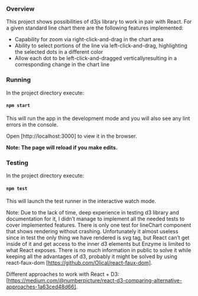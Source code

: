 ### Overview

This project shows possibilities of d3js library to work in pair with React. For a given standard line chart there are the following features implemented:
* Capability for zoom via right-click-and-drag in the chart area 
* Ability to select portions of the line via left-click-and-drag, highlighting the selected dots in a different color
* Allow each dot to be left-click-and-dragged verticallyresulting in a corresponding change in the chart line

### Running

In the project directory execute:

#### `npm start`

This will run the app in the development mode and you will also see any lint errors in the console.

Open [http://localhost:3000] to view it in the browser.

**Note: The page will reload if you make edits.**

### Testing

In the project directory execute:

#### `npm test`

This will launch the test runner in the interactive watch mode.

Note: Due to the lack of time, deep experience in testing d3 library and documentation for it, I didn’t manage to implement all the needed tests to cover implemented features. There is only one test for lineChart component that shows rendering without crashing. Unfortunately it almost useless since in test the only thing we have rendered is svg tag, but React can’t get inside of it and get access to the inner d3 elements but Enzyme is limited to what React exposes. There is no much information in public to solve it while keeping all the advantages of d3, probably it might be solved by using react-faux-dom [https://github.com/Olical/react-faux-dom].

Different approaches to work with React + D3: [https://medium.com/@numberpicture/react-d3-comparing-alternative-approaches-1a63ced48d66].

